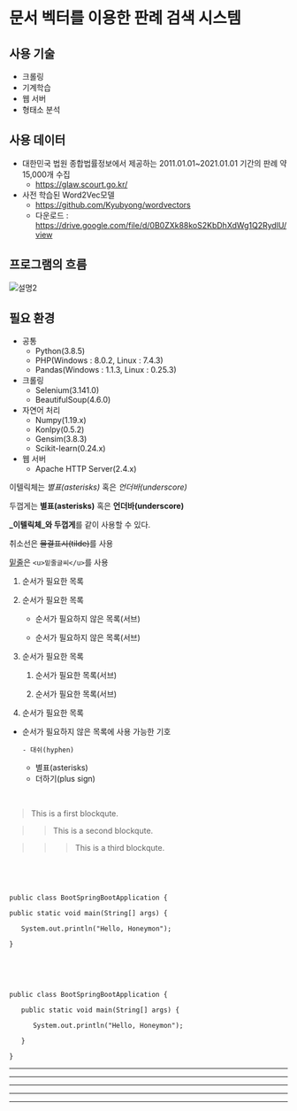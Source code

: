 # 문서 벡터를 이용한 판례 검색 시스템




## 사용 기술
   - 크롤링
   - 기계학습 
   - 웹 서버
   - 형태소 분석


## 사용 데이터
   - 대한민국 법원 종합법률정보에서 제공하는 2011.01.01~2021.01.01 기간의 판례 약 15,000개 수집
      - https://glaw.scourt.go.kr/  
   - 사전 학습된 Word2Vec모델
      - https://github.com/Kyubyong/wordvectors
      - 다운로드 : https://drive.google.com/file/d/0B0ZXk88koS2KbDhXdWg1Q2RydlU/view  



## 프로그램의 흐름

![설명2](https://user-images.githubusercontent.com/52062016/108313670-10a6db80-71fc-11eb-9499-bff83b33d6e4.png)

## 필요 환경

- 공통
   - Python(3.8.5)
   - PHP(Windows : 8.0.2, Linux : 7.4.3) 
   - Pandas(Windows : 1.1.3, Linux : 0.25.3)
- 크롤링
   - Selenium(3.141.0)
   - BeautifulSoup(4.6.0)
- 자연어 처리
   - Numpy(1.19.x)
   - Konlpy(0.5.2)
   - Gensim(3.8.3)
   - Scikit-learn(0.24.x)
- 웹 서버
   - Apache HTTP Server(2.4.x)



이텔릭체는 *별표(asterisks)* 혹은 _언더바(underscore)_ 

두껍게는 **별표(asterisks)** 혹은 __언더바(underscore)__ 

**_이텔릭체_와 두껍게**를 같이 사용할 수 있다. 

취소선은 ~~물결표시(tilde)~~를 사용 

<u>밑줄</u>은 `<u>밑줄글씨</u>`를 사용 



1. 순서가 필요한 목록

1. 순서가 필요한 목록

   - 순서가 필요하지 않은 목록(서브) 

   - 순서가 필요하지 않은 목록(서브) 

1. 순서가 필요한 목록

   1. 순서가 필요한 목록(서브)

   1. 순서가 필요한 목록(서브)

1. 순서가 필요한 목록

- 순서가 필요하지 않은 목록에 사용 가능한 기호

      - 대쉬(hyphen) 

   * 별표(asterisks)

   + 더하기(plus sign)

​

> This is a first blockqute.

>   > This is a second blockqute.

>   >   > This is a third blockqute.

​
<pre>

<code>
public class BootSpringBootApplication {

public static void main(String[] args) {

   System.out.println("Hello, Honeymon");

}
</code>

</pre>

​

```
public class BootSpringBootApplication {

   public static void main(String[] args) {

      System.out.println("Hello, Honeymon");

   }

}
```


* * *

***

*****

- - -

---------------------------------------
